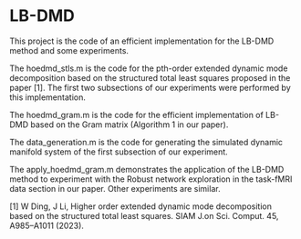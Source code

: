 # LB-DMD
This project is the code of an efficient implementation for the LB-DMD method and some experiments.

The hoedmd_stls.m is the code for the pth-order extended dynamic mode decomposition based on the structured total least squares proposed in the paper [1]. The first two subsections of our experiments were performed by this implementation.

The hoedmd_gram.m is the code for the efficient implementation of LB-DMD based on the Gram matrix (Algorithm 1 in our paper).

The data_generation.m is the code for generating the simulated dynamic manifold system of the first subsection of our experiment.

The apply_hoedmd_gram.m demonstrates the application of the LB-DMD method to experiment with the Robust network exploration in the task-fMRI data section in our paper. Other experiments are similar.

[1] W Ding, J Li, Higher order extended dynamic mode decomposition based on the structured total least squares. SIAM J.on Sci. Comput. 45, A985–A1011 (2023).
